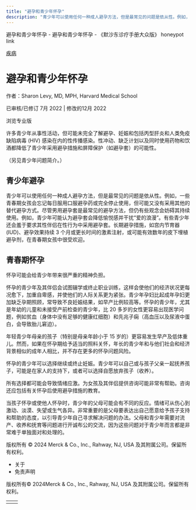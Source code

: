 ```yaml
---
title: "避孕和青少年怀孕"
description: "青少年可以使用任何一种成人避孕方法，但是最常见的问题是依从性。例如，一些青春期女孩会忘记每日服用口服避孕药或完全停止使用，但可能又没有采用其他的替代避孕方式。尽管男用避孕套是最常见的避孕方法，但仍有些观念会妨碍其持续使用。例如，青少年可能认为避孕套会降低愉悦感并干扰“爱的浪漫”。有些青少年还会羞于要求其性伴侣在性行为中采用避孕套。长期避孕措施，如宫内节育器 (IUD)、避孕效果持续 3 个月或更长时间的激素注射，或可能有效数年的皮下埋植避孕剂，在青春期女孩中很受欢迎。"
---
```


﻿避孕和青少年怀孕 \- 避孕和青少年怀孕 \- 《默沙东诊疗手册大众版》 honeypot link



[疾病](https://www.merckmanuals.com/home/resourcespages/healthyliving_rel2.3)

# 避孕和青少年怀孕

作者：Sharon Levy, MD, MPH, Harvard Medical School

已审核/已修订 7月 2022 \| 修改的12月 2022

浏览专业版

许多青少年从事性活动，但可能未完全了解避孕、妊娠和包括丙型肝炎和人类免疫缺陷病毒 (HIV) 感染在内的性传播感染。性冲动、缺乏计划以及同时使用药物和饮酒都降低了青少年采用避孕措施和屏障保护（如避孕套）的可能性。

（另见青少年问题简介。）

## 青少年避孕

青少年可以使用任何一种成人避孕方法，但是最常见的问题是依从性。例如，一些青春期女孩会忘记每日服用口服避孕药或完全停止使用，但可能又没有采用其他的替代避孕方式。尽管男用避孕套是最常见的避孕方法，但仍有些观念会妨碍其持续使用。例如，青少年可能认为避孕套会降低愉悦感并干扰“爱的浪漫”。有些青少年还会羞于要求其性伴侣在性行为中采用避孕套。长期避孕措施，如宫内节育器 (IUD)、避孕效果持续 3 个月或更长时间的激素注射，或可能有效数年的皮下埋植避孕剂，在青春期女孩中很受欢迎。

## 青春期怀孕

怀孕可能会给青少年带来很严重的精神负担。

怀孕的青少年及其伴侣会试图辍学或终止职业训练，这样会使他们的经济状况更每况愈下，加重自卑感，并使他们的人际关系更为紧张。青少年孕妇比起成年孕妇更加缺乏孕期照顾，常导致不良妊娠结果，如早产比例较高等。怀孕的青少年，尤其是年幼的儿童和未接受产前检查的青少年，比 20 多岁的女性更容易出现医学问题，例如贫血（身体中没有足够的健康红细胞）和先兆子痫（高血压以及尿液中蛋白，会导致胎儿窘迫）。

年轻青少年母亲的孩子（特别是母亲年龄小于 15 岁的）更容易发生早产及低体重儿。然而，如果在怀孕期给予适当的照料关怀，年长的青少年和与他们社会和经济背景相似的成年人相比，并不存在更多的怀孕问题风险。

怀孕的青少年可以选择继续或终止妊娠。青少年可以自己或与孩子父亲一起抚养孩子，可能是在家人的支持下，或者可以选择自愿放弃孩子（收养）。

所有选择都可能会导致情绪应激。为女孩及其伴侣提供咨询可能非常有帮助。咨询还应包括有关怀孕后使用避孕措施的教育。

当孩子怀孕或使他人怀孕时，青少年的父母可能会有不同的反应。情绪可从伤心到激动、淡漠、失望或生气各异。非常重要的是父母要表达出自己愿意给予孩子支持和帮助的态度，以引导青少年自己寻求解决问题的办法。父母和青少年需要对流产、收养和抚育等问题进行开诚布公的交流，因为这些问题对于青少年而言都是非常难于单独面对和处理的。



版权所有 © 2024
Merck & Co., Inc., Rahway, NJ, USA 及其附属公司。保留所有权利。

- 关于
- 免责声明

版权所有© 2024Merck & Co., Inc., Rahway, NJ, USA 及其附属公司。保留所有权利。

|     |     |
| --- | --- |
|  |  |